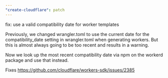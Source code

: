 ```yaml
---
"create-cloudflare": patch
---
```


fix: use a valid compatibility date for worker templates

Previously, we changed wrangler.toml to use the current date for the
compatibility_date setting in wrangler.toml when generating workers.
But this is almost always going to be too recent and results in a warning.

Now we look up the most recent compatibility date via npm on the workerd
package and use that instead.

Fixes https://github.com/cloudflare/workers-sdk/issues/2385
